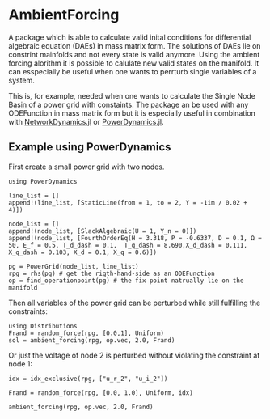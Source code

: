 # AmbientForcing

A package which is able to calculate valid inital conditions for differential algebraic equation (DAEs) in mass matrix form.
The solutions of DAEs lie on constrint mainfolds and not every state is valid anymore. Using the ambient forcing alorithm it is possible to calulate new valid states on the manifold.
It can esspecially be useful when one wants to perrturb single variables of a system. 

This is, for example, needed when one wants to calculate the Single Node Basin of a power grid with constaints.
The package an be used with any ODEFunction in mass matrix form but it is especially useful in combination with [NetworkDynamics.jl](https://github.com/PIK-ICoN/NetworkDynamics.jl) or [PowerDynamics.jl](https://github.com/JuliaEnergy/PowerDynamics.jl).

## Example using PowerDynamics
First create a small power grid with two nodes.
```
using PowerDynamics

line_list = []
append!(line_list, [StaticLine(from = 1, to = 2, Y = -1im / 0.02 + 4)])

node_list = []
append!(node_list, [SlackAlgebraic(U = 1, Y_n = 0)])
append!(node_list, [FourthOrderEq(H = 3.318, P = -0.6337, D = 0.1, Ω = 50, E_f = 0.5, T_d_dash = 0.1,  T_q_dash = 8.690,X_d_dash = 0.111,  X_q_dash = 0.103, X_d = 0.1, X_q = 0.6)])

pg = PowerGrid(node_list, line_list)
rpg = rhs(pg) # get the rigth-hand-side as an ODEFunction
op = find_operationpoint(pg) # the fix point natrually lie on the manifold
```

Then all variables of the power grid can be perturbed while still fulfilling the constraints:
```
using Distributions
Frand = random_force(rpg, [0.0,1], Uniform)
sol = ambient_forcing(rpg, op.vec, 2.0, Frand)
```

Or just the voltage of node 2 is perturbed without violating the constraint at node 1:
```
idx = idx_exclusive(rpg, ["u_r_2", "u_i_2"])

Frand = random_force(rpg, [0.0, 1.0], Uniform, idx)

ambient_forcing(rpg, op.vec, 2.0, Frand)
```